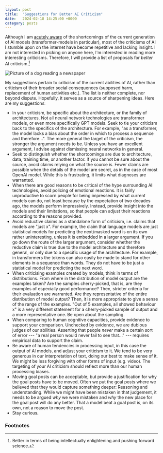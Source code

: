 ```yaml
---
layout: post
title:  "Suggestions for Better AI Criticism"
date:   2024-02-18 14:25:00 +0000
category: posts
---
```


Although I am [acutely
aware](https://dstrohmaier.com/compositionality-word-meaning/) of the
shortcomings of the current generation of AI models
(transformer-models in particular), most of the criticisms of AI I
stumble upon on the internet have become repetitive and lacking
insight. I am not interested in picking on anyone here, I'm interested
in reading more interesting criticisms. Therefore, I will provide a
list of proposals for _better_ AI criticism.[^1]

![Picture of a dog reading a
newspaper](/assets/images/dog-reading-news.jpg)

My suggestions pertain to criticism of the current abilities of AI,
rather than criticism of their broader social consequences (supposed
harm, replacement of human activities etc.). The list is neither
complete, nor beyond dispute. Hopefully, it serves as a source of
sharpening ideas. Here are my suggestions:

- In your criticism, be specific about the architecture, or the family of
  architectures. Not all neural network technologies are transformer
  models, or even more specifically GPT models. Seek to tie your
  criticism back to the specifics of the architecture. For example,
  "as a transformer, the model lacks a bias about the order in which
  to process a sequence and therefore...".  The more general the
  target of the criticism, the stronger the argument needs to
  be. Unless you have an excellent argument, I advise against
  dismissing neural networks in general.
- Seek to distinguish whether the shortcomings are due to
  architecture, data, training time, or another factor. If you cannot
  be sure about the source, avoid claims relying on what the source
  is. Fewer claims are possible when the details of the model are
  secret, as in the case of most OpenAI model. While this is
  frustrating, it limits what diagnoses are warranted.
- When there are good reasons to be critical of the hype surrounding
  AI technologies, avoid policing of emotional reactions. It is fairly
  unproductive to scorn people for being impressed by what current
  models can do, not least because by the expectation of two decades
  ago, the models perform impressively. Instead, provide insight into
  the models and their limitations, so that people can adjust their
  reactions according to the reasons provided.
- Avoid reductive claims as a standalone form of criticism,
  i.e. claims that models are "just x". For example, the claim that
  language models are just statistical models for predicting the
  next/masked word is on its own rather uninteresting, unless it is
  embedded in a larger argument. If you go down the route of the
  larger argument, consider whether the reductive claim is true due to
  the model architecture and therefore general, or only due to a
  specific usage of the architecture. For example, in transformers the
  tokens can also easily be made to stand for other elements in a
  sequence than words. They do not have to be just a statistical model
  for predicting the next word.
- When criticising examples created by models, think in terms of
  distributions. From where in the distribution of model output are
  the examples taken? Are the samples cherry-picked, that is, are they
  examples of especially good performance? Then, stricter criteria for
  their evaluation are warranted. Are they representative of the
  entire distribution of model output? Then, it is more appropriate to
  give a sense of the range of the examples. "Out of 5 examples, all
  showed behaviour x" is a very different statement for a
  cherry-picked sample of output and a more representative one. Be
  open about the sampling.
- When comparing to human cognitive capacities, provide evidence to
  support your comparison. Unchecked by evidence, we are dubious
  judges of our abilities. Asserting that people _never_ make a
  certain sort of error --- "a real person would never fail to see
  that..." --- requires empirical data to support the claim.
- Be aware of human tendencies in processing input, in this case the
  output of AI models, and adjust your criticism to it. We tend to be
  very generous in our interpretation of text, doing our best to make
  sense of it. We might be less forgiving with other forms of input
  (e.g. video). The targeting of your AI criticism should
  reflect more than our human processing biases.
- Moving goal posts can be acceptable, but provide a justification for
  why the goal posts have to be moved. Often we put the goal posts
  where we believed that they would capture something deeper:
  Reasoning and understanding. While we might have been mistaken in
  that judgement, it needs to be argued _why_ we were mistaken and
  _why_ the new place for the goal post will do any better. That a
  model beat a goal post is, on its own, not a reason to move the
  post.
- Stay curious.


### Footnotes

[^1]: Better in terms of being intellectually enlightening and pushing forward science.
